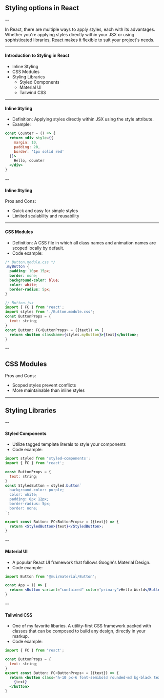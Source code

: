 ## Styling options in React

--

In React, there are multiple ways to apply styles, each with its advantages. Whether you're applying styles directly within your JSX or using sophisticated libraries, React makes it flexible to suit your project's needs.


---

#### Introduction to Styling in React

- Inline Styling <!-- .element class="fragment" -->
- CSS Modules <!-- .element class="fragment" -->
- Styling Libraries <!-- .element class="fragment" -->
  - Styled Components <!-- .element class="fragment" -->
  - Material UI <!-- .element class="fragment" -->
  - Tailwind CSS <!-- .element class="fragment" -->

---

#### Inline Styling

- Definition: Applying styles directly within JSX using the style attribute.
- Example:

```jsx []
const Counter = () => {
  return <div style={{
    margin: 10,
    padding: 20,
    border: '1px solid red'
  }}>
    Hello, counter
  </div>
}
```
--

#### Inline Styling

Pros and Cons:
- Quick and easy for simple styles
- Limited scalability and reusability

---

#### CSS Modules

- Definition: A CSS file in which all class names and animation names are scoped locally by default.
- Code example:

```css []
/* Button.module.css */
.myButton {
  padding: 10px 15px;
  border: none;
  background-color: blue;
  color: white;
  border-radius: 5px;
}
```
<!-- .element: style="font-size: 1rem;" -->

```jsx []
// Button.jsx
import { FC } from 'react';
import styles from './Button.module.css';
const ButtonProps = {
  text: string;
}
const Button: FC<ButtonProps> = ({text}) => {
  return <button className={styles.myButton}>{text}</button>;
}
```
<!-- .element: style="font-size: 1rem;" -->

--
## CSS Modules

Pros and Cons:
- Scoped styles prevent conflicts
- More maintainable than inline styles

---

## Styling Libraries

--

#### Styled Components

- Utilize tagged template literals to style your components
- Code example:

```jsx []
import styled from 'styled-components';
import { FC } from 'react';

const ButtonProps = {
  text: string;
}
const StyledButton = styled.button`
  background-color: purple;
  color: white;
  padding: 8px 12px;
  border-radius: 5px;
  border: none;
`;

export const Button: FC<ButtonProps> = ({text}) => {
  return <StyledButton>{text}</StyledButton>;
}
```

--

#### Material UI

- A popular React UI framework that follows Google's Material Design.
- Code example:

```jsx []
import Button from '@mui/material/Button';

const App = () => {
  return <Button variant="contained" color="primary">Hello World</Button>;
}

```

--

#### Tailwind CSS

- One of my favorite libaries. A utility-first CSS framework packed with classes that can be composed to build any design, directly in your markup.
- Code example:

```jsx []
import { FC } from 'react';

const ButtonProps = {
  text: string;
}
export const Button: FC<ButtonProps> = ({text}) => {
  return <button class="h-10 px-6 font-semibold rounded-md bg-black text-white" type="submit">
    {text}
  </button>
}
```